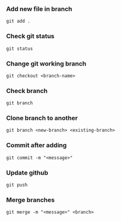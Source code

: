 ### Add new file in branch
`git add .`
### Check git status
`git status`
### Change git working branch
`git checkout <branch-name>`
### Check branch
`git branch`
### Clone branch to another
`git branch <new-branch> <existing-branch>`
### Commit after adding
`git commit -m "<message>"`
### Update github
`git push`
### Merge branches
`git merge -m "<message>" <branch>`